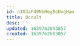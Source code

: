 ```yaml
---
id: n1G3aF49NbHegBoUogHao
title: Occult
desc: ''
updated: 1639762693857
created: 1639762693857
---
```


